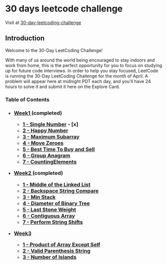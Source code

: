 <h1>30 days leetcode challenge</h2>

<p>Visit at <a href = "https://leetcode.com/explore/other/card/30-day-leetcoding-challenge">30-day-leetcoding-challenge</a></p>

<h2>Introduction</h2>

<p>Welcome to the 30-Day LeetCoding Challenge!</p>

<p>With many of us around the world being encouraged to stay indoors and work from home, this is the perfect opportunity for you to focus on studying up for future code interviews. In order to help you stay focused, LeetCode is running the 30-Day LeetCoding Challenge for the month of April. A problem will appear here at midnight PDT each day, and you'll have 24 hours to solve it and submit it here on the Explore Card.</p>

<h3>Table of Contents<h3>
  
  - <a href = "./week1">Week1 </a> (completed)
    - <a href = "./week1/SingleNumber.py">1 - Single Number</a> - [x]
    - <a href = "./week1/HappyNumber.py">2 - Happy Number</a>
    - <a href = "./week1/MaximumSubarray.py">3 - Maximum Subarray</a>
    - <a href = "./week1/MoveZeroes.py">4 - Move Zeroes</a>
    - <a href = "./week1/BestTimeToBuy.py">5 - Best Time To Buy and Sell</a>
    - <a href = "./week1/GroupAnagram.py">6 - Group Anagram</a>
    - <a href = "./week1/CountingElements.py">7 - CountingElements</a>
  
  - <a href = "./week2">Week2 </a> (completed)
    - <a href = "./week2/MiddleOfTheLinkedList.py">1 -  Middle of the Linked List</a>
    - <a href = "./week2/BackspaceStringCompare.py">2 - Backspace String Compare</a>
    - <a href = "./week2/MinStack.py">3 - Min Stack</a>
    - <a href = "./week2/DiameterofBinaryTree.py">4 - Diameter of Binary Tree</a>
    - <a href = "./week2/LastStoneWeight.py">5 - Last Stone Weight</a>
    - <a href = "./week2/ContiguousArray.py">6 - Contiguous Array</a>
    - <a href = "./week2/PerformStringShifts.py">7 - Perform String Shifts</a>
    
  - <a href = "./week3">Week3 </a>
    - <a href = "./week3/ProductofArrayExceptSelf.py">1 - Product of Array Except Self</a>
    - <a href = "./week3/ValidParenthesisString.py">2 - Valid Parenthesis String</a>
    - <a href = "./week3/NumberofIslands.py">3 - Number of Islands</a>
<!--     - <a href = "./week3/NumberofIslands.py">1 - Number of Islands</a>
    - <a href = "./week3/NumberofIslands.py">1 - Number of Islands</a>
    - <a href = "./week3/NumberofIslands.py">1 - Number of Islands</a>
    - <a href = "./week3/NumberofIslands.py">1 - Number of Islands</a> -->
<!--   - <a href = "./week4">Week1 (completed)</a> -->
